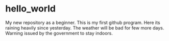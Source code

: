 # hello_world
My new repository as a beginner.
This is my first github program.
Here its raining heavily since yesterday.
The weather will be bad for few more days.
Warning issued by the government to stay indoors.
